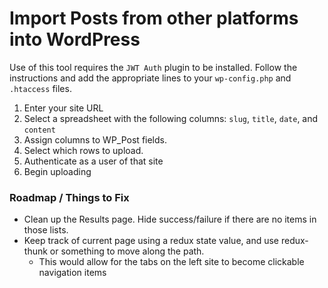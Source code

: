 # Import Posts from other platforms into WordPress

Use of this tool requires the `JWT Auth` plugin to be installed. Follow the instructions and add the appropriate lines to your `wp-config.php` and `.htaccess` files.

1. Enter your site URL
2. Select a spreadsheet with the following columns: `slug`, `title`, `date`, and `content`
3. Assign columns to WP_Post fields.
4. Select which rows to upload.
5. Authenticate as a user of that site
6. Begin uploading

### Roadmap / Things to Fix

- Clean up the Results page. Hide success/failure if there are no items in those lists.
- Keep track of current page using a redux state value, and use redux-thunk or something to move along the path.
  - This would allow for the tabs on the left site to become clickable navigation items
